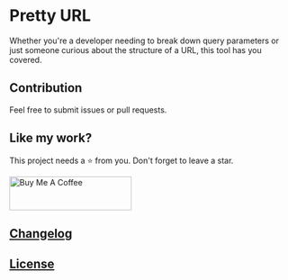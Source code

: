 # Pretty URL

Whether you're a developer needing to break down query parameters or just someone curious about the structure of a URL, this tool has you covered.

## Contribution

Feel free to submit issues or pull requests.

## Like my work?

This project needs a :star: from you.
Don't forget to leave a star.

<a href="https://www.buymeacoffee.com/m00nbyte" target="_blank">
    <img src="https://cdn.buymeacoffee.com/buttons/v2/default-yellow.png" alt="Buy Me A Coffee" width="217" height="60">
</a>

## [Changelog](CHANGELOG.md)

## [License](LICENSE)
